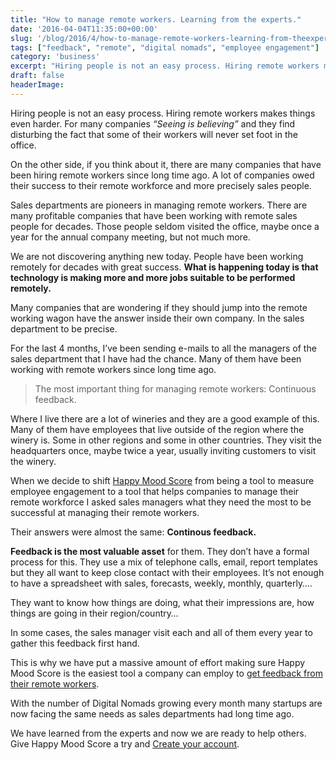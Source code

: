 ```yaml
---
title: "How to manage remote workers. Learning from the experts."
date: '2016-04-04T11:35:00+00:00'
slug: '/blog/2016/4/how-to-manage-remote-workers-learning-from-theexperts'
tags: ["feedback", "remote", "digital nomads", "employee engagement"]
category: 'business'
excerpt: "Hiring people is not an easy process. Hiring remote workers makes things even harder. For many companies “Seeing is believing” and they find disturbing the fact that some of their workers will never set foot in the office."
draft: false
headerImage:
---
```

Hiring people is not an easy process. Hiring remote workers makes things even harder. For many companies _“Seeing is believing”_ and they find disturbing the fact that some of their workers will never set foot in the office.

On the other side, if you think about it, there are many companies that have been hiring remote workers since long time ago. A lot of companies owed their success to their remote workforce and more precisely sales people.

Sales departments are pioneers in managing remote workers. There are many profitable companies that have been working with remote sales people for decades. Those people seldom visited the office, maybe once a year for the annual company meeting, but not much more.

We are not discovering anything new today. People have been working remotely for decades with great success. **What is happening today is that technology is making more and more jobs suitable to be performed remotely.**

Many companies that are wondering if they should jump into the remote working wagon have the answer inside their own company. In the sales department to be precise.

For the last 4 months, I’ve been sending e-mails to all the managers of the sales department that I have had the chance. Many of them have been working with remote workers since long time ago.

> The most important thing for managing remote workers: Continuous feedback.

Where I live there are a lot of wineries and they are a good example of this. Many of them have employees that live outside of the region where the winery is. Some in other regions and some in other countries. They visit the headquarters once, maybe twice a year, usually inviting customers to visit the winery.

When we decide to shift [Happy Mood Score](https://www.happymoodscore.com/) from being a tool to measure employee engagement to a tool that helps companies to manage their remote workforce I asked sales managers what they need the most to be successful at managing their remote workers.

Their answers were almost the same: **Continous feedback.**

**Feedback is the most valuable asset** for them. They don’t have a formal process for this. They use a mix of telephone calls, email, report templates but they all want to keep close contact with their employees. It’s not enough to have a spreadsheet with sales, forecasts, weekly, monthly, quarterly….

They want to know how things are doing, what their impressions are, how things are going in their region/country…

In some cases, the sales manager visit each and all of them every year to gather this feedback first hand.

This is why we have put a massive amount of effort making sure Happy Mood Score is the easiest tool a company can employ to [get feedback from their remote workers](https://www.happymoodscore.com/).

With the number of Digital Nomads growing every month many startups are now facing the same needs as sales departments had long time ago.

We have learned from the experts and now we are ready to help others. Give Happy Mood Score a try and [Create your account](https://happymoodscore.com/signup).

